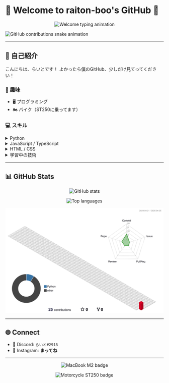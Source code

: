 # 🔦 Welcome to raiton-boo's GitHub 🔦

<p align="center">
  <img src="https://readme-typing-svg.demolab.com/?lines=Welcome+to+my+profile!;I+love+programming+and+motorcycles!;&center=true&width=500&color=00FF00&vCenter=true&size=22" alt="Welcome typing animation">
</p>

<picture>
  <source media="(prefers-color-scheme: dark)" srcset="https://raw.githubusercontent.com/raiton-boo/raiton-boo/output/github-contribution-grid-snake-dark.svg" />
  <source media="(prefers-color-scheme: light)" srcset="https://raw.githubusercontent.com/raiton-boo/raiton-boo/output/github-contribution-grid-snake.svg" />
  <img alt="GitHub contributions snake animation" src="https://raw.githubusercontent.com/raiton-boo/raiton-boo/output/github-contribution-grid-snake.svg" />
</picture>

---

## 🧠 自己紹介

こんにちは、らいとです！
よかったら僕のGitHub、少しだけ見てってください！

### 🎯 趣味

- 🖥️ プログラミング
- 🏍️ バイク（ST250に乗ってます）

### 💻 スキル

<details>
<summary>Python</summary>

<ul>
  <li><strong>使用中</strong></li>
  <li>📚 ライブラリ・フレームワーク
    <ul>
      <li>🗨️ line-bot-sdk</li>
      <li>🤖 discord.py</li>
      <li>🌐 Flask / FastAPI</li>
    </ul>
  </li>
</ul>

</details>

<details>
<summary>JavaScript / TypeScript</summary>

<ul>
  <li><strong>少し使用経験あり</strong></li>
  <li>📚 ライブラリ・フレームワーク
    <ul>
      <li>⚙️ Node.js</li>
      <li>🚀 Express</li>
    </ul>
  </li>
</ul>

</details>

<details>
<summary>HTML / CSS</summary>

<ul>
  <li>🧩 基礎的なWeb制作が可能</li>
</ul>

</details>

<details>
<summary>学習中の技術</summary>

<ul>
  <li>📘 Go / React</li>
  <li>🐳 Docker</li>
  <li>☁️ AWS</li>
  <li>🗃️ DB（MySQL, PostgreSQL など）</li>
</ul>

</details>

---

## 📊 GitHub Stats

<p align="center">
  <img src="https://github-readme-stats.vercel.app/api?username=raiton-boo&show_icons=true&theme=tokyonight&hide_title=true&hide_border=true&icon_color=00ff00&text_color=00ff00" alt="GitHub stats">
</p>

<p align="center">
  <img src="https://github-readme-stats.vercel.app/api/top-langs/?username=raiton-boo&layout=donut-vertical&theme=tokyonight&hide_border=true&text_color=00ff00" alt="Top languages">
</p>

<p align="center">
  <img src="https://raw.githubusercontent.com/raiton-boo/raiton-boo/main/profile-3d-contrib/profile-gitblock.svg" alt="3D contributions">
</p>

<!--
### 📊 Metrics
<p align="center">
  <img src="https://raw.githubusercontent.com/raiton-boo/raiton-boo/main/github-metrics.svg" alt="GitHub metrics">
</p>
-->

---

## 🌐 Connect

- 🧠 Discord: `らいと#2918`  
- 📸 Instagram: **まってね**

<!--
- 📸 Instagram: [rn.__.ton](https://www.instagram.com/rn.__.ton)
-->

---

<p align="center">
  <img src="https://img.shields.io/badge/MacBook_M2-Midnight_Blue-00ff00?style=flat-square&logo=apple&logoColor=white" alt="MacBook M2 badge">
</p>

<p align="center">
  <img src="https://img.shields.io/badge/Motorcycle-ST250-MidnightBlue?style=flat-square&logo=suzuki&logoColor=white" alt="Motorcycle ST250 badge">
</p>